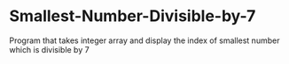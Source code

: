 # Smallest-Number-Divisible-by-7
Program that takes integer array and display the index of smallest number which is divisible by 7
